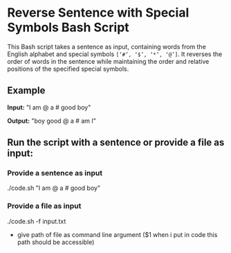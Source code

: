 # Reverse Sentence with Special Symbols Bash Script

This Bash script takes a sentence as input, containing words from the English alphabet and special symbols `[‘#’, ‘$’, ‘*’, ‘@’]`. It reverses the order of words in the sentence while maintaining the order and relative positions of the specified special symbols.

## Example

**Input:**
"I am @ a # good boy"


**Output:**
"boy good @ a # am I"


## Run the script with a sentence or provide a file as input:

### Provide a sentence as input
./code.sh "I am @ a # good boy"

### Provide a file as input
./code.sh -f input.txt

- give path of file as command line argument ($1 when i put in code this path should be accessible)




